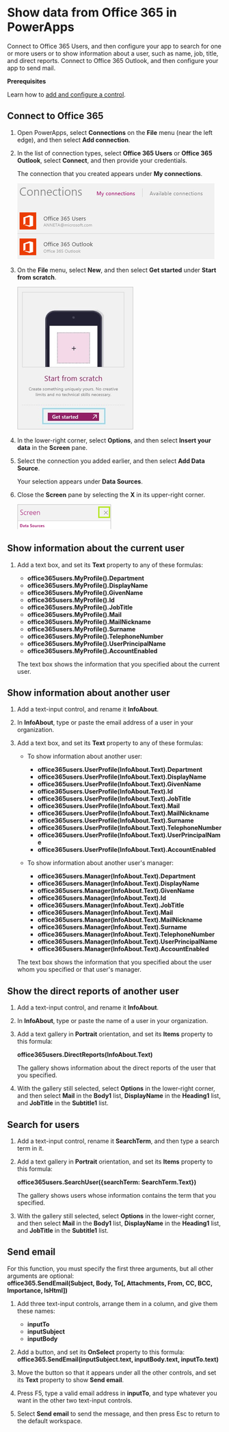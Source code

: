 <properties
   pageTitle="Show data from Office 365 | Microsoft PowerApps"
   description="Show data about users (such as name, job title, and department) from Office 365 Users, and send mail from Office 365 Outlook."
   services=""
   suite="powerapps"
   documentationCenter="na"
   authors="aftowen"
   manager="dwrede"
   editor=""
   tags=""/>

<tags
   ms.service="powerapps"
   ms.devlang="na"
   ms.topic="article"
   ms.tgt_pltfrm="na"
   ms.workload="na"
   ms.date="01/15/2016"
   ms.author="anneta"/>

# Show data from Office 365 in PowerApps #

Connect to Office 365 Users, and then configure your app to search for one or more users or to show information about a user, such as name, job, title, and direct reports. Connect to Office 365 Outlook, and then configure your app to send mail.

**Prerequisites**

Learn how to [add and configure a control](add-configure-controls.md).

## Connect to Office 365 ##
1.  Open PowerApps, select **Connections** on the **File** menu (near the left edge), and then select **Add connection**.

1.  In the list of connection types, select **Office 365 Users** or **Office 365 Outlook**, select **Connect**, and then provide your credentials.

	The connection that you created appears under **My connections**.

	![Connections to Office 365 Users and Office 365 Outlook](./media/show-office-data/office-connections.png)

1. On the **File** menu, select **New**, and then select **Get started** under **Start from scratch**.

	![Open a blank app](./media/show-office-data/blank-app.png)

1. In the lower-right corner, select **Options**, and then select **Insert your data** in the **Screen** pane.

1. Select the connection you added earlier, and then select **Add Data Source**.

	Your selection appears under **Data Sources**.

1. Close the **Screen** pane by selecting the **X** in its upper-right corner.

	![Close the Screen pane](./media/show-office-data/close-options.png)

## Show information about the current user ##
1. Add a text box, and set its **Text** property to any of these formulas:

	- **office365users.MyProfile().Department**
	- **office365users.MyProfile().DisplayName**
	- **office365users.MyProfile().GivenName**
	- **office365users.MyProfile().Id**
	- **office365users.MyProfile().JobTitle**
	- **office365users.MyProfile().Mail**
	- **office365users.MyProfile().MailNickname**
	- **office365users.MyProfile().Surname**
	- **office365users.MyProfile().TelephoneNumber**
	- **office365users.MyProfile().UserPrincipalName**
	- **office365users.MyProfile().AccountEnabled**

	The text box shows the information that you specified about the current user.

## Show information about another user ##
1. Add a text-input control, and rename it **InfoAbout**.

1. In **InfoAbout**, type or paste the email address of a user in your organization.

1. Add a text box, and set its **Text** property to any of these formulas:

	- To show information about another user:<br>
		- **office365users.UserProfile(InfoAbout.Text).Department**
		- **office365users.UserProfile(InfoAbout.Text).DisplayName**
		- **office365users.UserProfile(InfoAbout.Text).GivenName**
		- **office365users.UserProfile(InfoAbout.Text).Id**
		- **office365users.UserProfile(InfoAbout.Text).JobTitle**
		- **office365users.UserProfile(InfoAbout.Text).Mail**
		- **office365users.UserProfile(InfoAbout.Text).MailNickname**
		- **office365users.UserProfile(InfoAbout.Text).Surname**
		- **office365users.UserProfile(InfoAbout.Text).TelephoneNumber**
		- **office365users.UserProfile(InfoAbout.Text).UserPrincipalName**
		- **office365users.UserProfile(InfoAbout.Text).AccountEnabled**

	- To show information about another user's manager:<br>
		- **office365users.Manager(InfoAbout.Text).Department**
		- **office365users.Manager(InfoAbout.Text).DisplayName**
		- **office365users.Manager(InfoAbout.Text).GivenName**
		- **office365users.Manager(InfoAbout.Text).Id**
		- **office365users.Manager(InfoAbout.Text).JobTitle**
		- **office365users.Manager(InfoAbout.Text).Mail**
		- **office365users.Manager(InfoAbout.Text).MailNickname**
		- **office365users.Manager(InfoAbout.Text).Surname**
		- **office365users.Manager(InfoAbout.Text).TelephoneNumber**
		- **office365users.Manager(InfoAbout.Text).UserPrincipalName**
		- **office365users.Manager(InfoAbout.Text).AccountEnabled**

	The text box shows the information that you specified about the user whom you specified or that user's manager.

## Show the direct reports of another user ##
1. Add a text-input control, and rename it **InfoAbout**.

1. In **InfoAbout**, type or paste the name of a user in your organization.

1. Add a text gallery in **Portrait** orientation, and set its **Items** property to this formula:

	**office365users.DirectReports(InfoAbout.Text)**

	The gallery shows information about the direct reports of the user that you specified.

1. With the gallery still selected, select **Options** in the lower-right corner, and then select **Mail** in the **Body1** list, **DisplayName** in the **Heading1** list, and **JobTitle** in the **Subtitle1** list.

## Search for users ##
1. Add a text-input control, rename it **SearchTerm**, and then type a search term in it.

1. Add a text gallery in **Portrait** orientation, and set its **Items** property to this formula:

	**office365users.SearchUser({searchTerm: SearchTerm.Text})**

	The gallery shows users whose information contains the term that you specified.

1. With the gallery still selected, select **Options** in the lower-right corner, and then select **Mail** in the **Body1** list, **DisplayName** in the **Heading1** list, and **JobTitle** in the **Subtitle1** list.

## Send email ##
For this function, you must specify the first three arguments, but all other arguments are optional:
<br>**office365.SendEmail(Subject, Body, To[, Attachments, From, CC, BCC, Importance, IsHtml])**

1. Add three text-input controls, arrange them in a column, and give them these names:

	- **inputTo**
	- **inputSubject**
	- **inputBody**

1. Add a button, and set its **OnSelect** property to this formula:<br>
**office365.SendEmail(inputSubject.text, inputBody.text, inputTo.text)**

1. Move the button so that it appears under all the other controls, and set its **Text** property to show **Send email**.

1. Press F5, type a valid email address in **inputTo**, and type whatever you want in the other two text-input controls.

1. Select **Send email** to send the message, and then press Esc to return to the default workspace.
